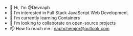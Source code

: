 - 👋 Hi, I’m @Devnaph
- 👀 I’m interested in Full Stack JavaScript Web Development
- 🌱 I’m currently learning Containers
- 💞️ I’m looking to collaborate on open-source projects
- 📫 How to reach me : naphchemjor@outlook.com




